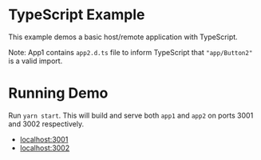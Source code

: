 # TypeScript Example

This example demos a basic host/remote application with TypeScript.

Note: App1 contains `app2.d.ts` file to inform TypeScript that `"app/Button2"` is a valid import.

# Running Demo

Run `yarn start`. This will build and serve both `app1` and `app2` on ports 3001 and 3002 respectively.

- [localhost:3001](http://localhost:3001/)
- [localhost:3002](http://localhost:3002/)
